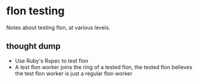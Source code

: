 
# flon testing

Notes about testing flon, at various levels.

## thought dump

* Use Ruby's Rspec to test flon
* A test flon worker joins the ring of a tested flon, the tested flon believes the test flon worker is just a regular flon worker

